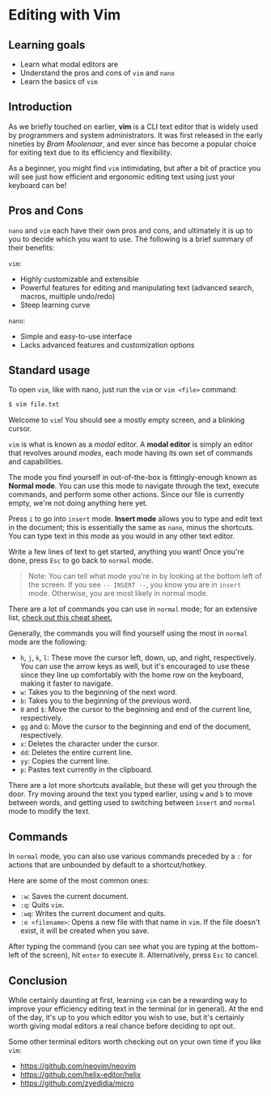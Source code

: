 # Editing with Vim

## Learning goals

- Learn what modal editors are
- Understand the pros and cons of `vim` and `nano`
- Learn the basics of `vim`

## Introduction

As we briefly touched on earlier, **vim** is a CLI text editor that is widely used by programmers and system administrators. It was first released in the early nineties by *Bram Moolenaar*, and ever since has become a popular choice for exiting text due to its efficiency and flexibility.

As a beginner, you might find `vim` intimidating, but after a bit of practice you will see just how efficient and ergonomic editing text using just your keyboard can be!

## Pros and Cons

`nano` and `vim` each have their own pros and cons, and ultimately it is up to you to decide which you want to use. The following is a brief summary of their benefits:

`vim`:
- Highly customizable and extensible
- Powerful features for editing and manipulating text (advanced search, macros, multiple undo/redo)
- Steep learning curve

`nano`:
- Simple and easy-to-use interface
- Lacks advanced features and customization options

## Standard usage

To open `vim`, like with nano, just run the `vim` or `vim <file>` command:

```bash
$ vim file.txt
```

Welcome to `vim`! You should see a mostly empty screen, and a blinking cursor. 

`vim` is what is known as a *modal* editor. A **modal editor** is simply an editor that revolves around *modes*, each mode having its own set of commands and capabilities.

The mode you find yourself in out-of-the-box is fittingly-enough known as **Normal mode**. You can use this mode to navigate through the text, execute commands, and perform some other actions. Since our file is currently empty, we're not doing anything here yet.

Press `i` to go into `insert` mode. **Insert mode** allows you to type and edit text in the document; this is essentially the same as `nano`, minus the shortcuts. You can type text in this mode as you would in any other text editor.

Write a few lines of text to get started, anything you want! Once you're done, press `Esc` to go back to `normal` mode.

> Note: You can tell what mode you're in by looking at the bottom left of the screen. If you see `-- INSERT --`, you know you are in `insert` mode. Otherwise, you are most likely in normal mode.

There are a lot of commands you can use in `normal` mode; for an extensive list, [check out this cheat sheet.](https://vim.rtorr.com/)

Generally, the commands you will find yourself using the most in `normal` mode are the following:

- `h`, `j`, `k`, `l`: These move the cursor left, down, up, and right, respectively. You can use the arrow keys as well, but it's encouraged to use these since they line up comfortably with the home row on the keyboard, making it faster to navigate.
- `w`: Takes you to the beginning of the next word.
- `b`: Takes you to the beginning of the previous word.
- `0` and `$`: Move the cursor to the beginning and end of the current line, respectively.
- `gg` and `G`: Move the cursor to the beginning and end of the document, respectively.
- `x`: Deletes the character under the cursor.
- `dd`: Deletes the entire current line.
- `yy`: Copies the current line.
- `p`: Pastes text currently in the clipboard.

There are a lot more shortcuts available, but these will get you through the door. Try moving around the text you typed earlier, using `w` and `b` to move between words, and getting used to switching between `insert` and `normal` mode to modify the text.

## Commands

In `normal` mode, you can also use various commands preceded by a `:` for actions that are unbounded by default to a shortcut/hotkey.

Here are some of the most common ones:

- `:w`: Saves the current document.
- `:q`: Quits `vim`.
- `:wq`: Writes the current document and quits.
- `:e <filename>`: Opens a new file with that name in `vim`. If the file doesn't exist, it will be created when you save.

After typing the command (you can see what you are typing at the bottom-left of the screen), hit `enter` to execute it. Alternatively, press `Esc` to cancel.

## Conclusion

While certainly daunting at first, learning `vim` can be a rewarding way to improve your efficiency editing text in the terminal (or in general). At the end of the day, it's up to you which editor you wish to use, but it's certainly worth giving modal editors a real chance before deciding to opt out.

Some other terminal editors worth checking out on your own time if you like `vim`:

- https://github.com/neovim/neovim
- https://github.com/helix-editor/helix
- https://github.com/zyedidia/micro
